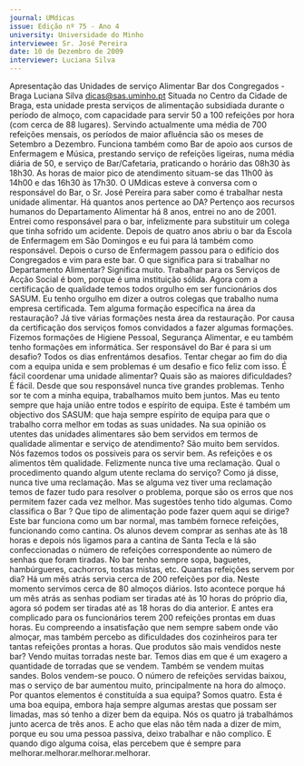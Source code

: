 ```yaml
---
journal: UMdicas
issue: Edição nº 75 - Ano 4
university: Universidade do Minho
interviewee: Sr. José Pereira
date: 10 de Dezembro de 2009
interviewer: Luciana Silva
---
```


Apresentação das Unidades de serviço Alimentar
Bar dos Congregados - Braga
Luciana Silva
dicas@sas.uminho.pt
Situada no Centro da Cidade de Braga, esta unidade presta serviços
de alimentação subsidiada durante o período de almoço, com
capacidade para servir 50 a 100 refeições por hora (com cerca de
88 lugares). Servindo actualmente uma média de 700 refeições mensais, os
períodos de maior afluência são os meses de Setembro a Dezembro. Funciona
também como Bar de apoio aos cursos de Enfermagem e Música, prestando
serviço de refeições ligeiras, numa média diária de 50, e serviço de
Bar/Cafetaria, praticando o horário das 08h30 às 18h30. As horas de maior
pico de atendimento situam-se das 11h00 às 14h00 e das 16h30 às 17h30. O
UMdicas esteve à conversa com o responsável do Bar, o Sr. José Pereira para
saber como é trabalhar nesta unidade alimentar.
Há quantos anos pertence ao DA?
Pertenço aos recursos humanos do
Departamento Alimentar há 8 anos,
entrei no ano de 2001. Entrei como
responsável para o bar, infelizmente
para substituir um colega que tinha
sofrido um acidente. Depois de quatro
anos abriu o bar da Escola de
Enfermagem em São Domingos e eu fui
para lá também como responsável.
Depois o curso de Enfermagem passou
para o edifício dos Congregados e vim
para este bar.
O que significa para si trabalhar no
Departamento Alimentar?
Significa muito. Trabalhar para os
Serviços de Acção Social é bom,
porque é uma instituição sólida. Agora
com a certificação de qualidade temos
todos orgulho em ser funcionários dos
SASUM. Eu tenho orgulho em dizer a
outros colegas que trabalho numa
empresa certificada.
Tem alguma formação específica na
área da restauração?
Já tive várias formações nesta área da
restauração. Por causa da certificação
dos serviços fomos convidados a fazer
algumas formações. Fizemos
formações de Higiene Pessoal,
Segurança Alimentar, e eu também
tenho formações em informática.
Ser responsável do Bar é para si um
desafio?
Todos os dias enfrentámos desafios.
Tentar chegar ao fim do dia com a
equipa unida e sem problemas é um
desafio e fico feliz com isso.
É fácil coordenar uma unidade
alimentar? Quais são as maiores
dificuldades?
É fácil. Desde que sou responsável
nunca tive grandes problemas. Tenho
sor te com a minha equipa,
trabalhamos muito bem juntos. Mas eu
tento sempre que haja união entre
todos e espírito de equipa. Este é
também um objectivo dos SASUM: que
haja sempre espírito de equipa para
que o trabalho corra melhor em todas
as suas unidades.
Na sua opinião os utentes das
unidades alimentares são bem
servidos em termos de qualidade
alimentar e serviço de atendimento?
São muito bem servidos. Nós fazemos
todos os possíveis para os servir bem.
As refeições e os alimentos têm
qualidade. Felizmente nunca tive uma
reclamação.
Qual o procedimento quando algum
utente reclama do serviço?
Como já disse, nunca tive uma
reclamação. Mas se alguma vez tiver
uma reclamação temos de fazer tudo
para resolver o problema, porque são
os erros que nos permitem fazer cada
vez melhor. Mas sugestões tenho tido
algumas.
Como classifica o Bar ? Que tipo de
alimentação pode fazer quem aqui se
dirige?
Este bar funciona como um bar normal,
mas também fornece refeições,
funcionando como cantina. Os alunos
devem comprar as senhas ate às 18
horas e depois nós ligamos para a
cantina de Santa Tecla e lá são
confeccionadas o número de refeições
correspondente ao número de senhas
que foram tiradas. No bar tenho
sempre sopa, baguetes,
hambúrgueres, cachorros, tostas
mistas, etc.
Quantas refeições servem por dia?
Há um mês atrás servia cerca de 200
refeições por dia. Neste momento
servimos cerca de 80 almoços diários.
Isto acontece porque há um mês atrás
as senhas podiam ser tiradas até às 10
horas do próprio dia, agora só podem
ser tiradas até as 18 horas do dia
anterior. E antes era complicado para
os funcionários terem 200 refeições
prontas em duas horas. Eu
compreendo a insatisfação que nem
sempre sabem onde vão almoçar, mas
também percebo as dificuldades dos
cozinheiros para ter tantas refeições
prontas a horas.
Que produtos são mais vendidos
neste bar?
Vendo muitas torradas neste bar.
Temos dias em que é um exagero a
quantidade de torradas que se
vendem. Também se vendem muitas
sandes. Bolos vendem-se pouco. O
número de refeições servidas baixou,
mas o serviço de bar aumentou muito,
principalmente na hora do almoço.
Por quantos elementos é constituída
a sua equipa?
Somos quatro. Esta é uma boa equipa,
embora haja sempre algumas arestas
que possam ser limadas, mas só tenho
a dizer bem da equipa. Nós os quatro já
trabalhámos junto acerca de três anos.
E acho que elas não têm nada a dizer
de mim, porque eu sou uma pessoa
passiva, deixo trabalhar e não
complico. E quando digo alguma coisa,
elas percebem que é sempre para
melhorar.melhorar.melhorar.melhorar.